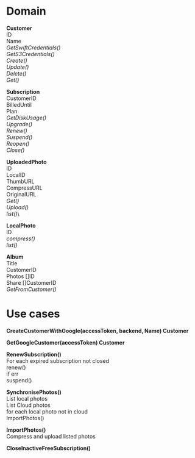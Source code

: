 # Domain
**Customer**\
ID\
Name\
*GetSwiftCredentials()*\
*GetS3Credentials()*\
*Create()*\
*Update()*\
*Delete()*\
*Get()*

**Subscription**\
CustomerID\
BilledUntil\
Plan\
*GetDiskUsage()*\
*Upgrade()*\
*Renew()*\
*Suspend()*\
*Reopen()*\
*Close()*

**UploadedPhoto**\
ID\
LocalID\
ThumbURL\
CompressURL\
OriginalURL\
*Get()*\
*Upload()*\
*list()*\

**LocalPhoto**\
ID\
*compress()*\
*list()*

**Album**\
Title\
CustomerID\
Photos []ID\
Share []CustomerID\
*GetFromCustomer()*


# Use cases
    
**CreateCustomerWithGoogle(accessToken, backend, Name) Customer**


**GetGoogleCustomer(accessToken) Customer**

**RenewSubscription()**\
For each expired subscription not closed\
renew()\
if err \
suspend()


**SynchronisePhotos()**\
List local photos\
List Cloud photos\
for each local photo not in cloud \
ImportPhotos()

**ImportPhotos()**\
Compress and upload listed photos

**CloseInactiveFreeSubscription()**


